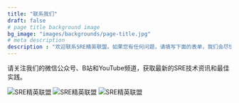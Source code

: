 ```yaml
---
title: "联系我们"
draft: false
# page title background image
bg_image: "images/backgrounds/page-title.jpg"
# meta description
description : "欢迎联系SRE精英联盟。如果您有任何问题，请填写下面的表单，我们会尽快回复您。"
---
```


请关注我们的微信公众号、B站和YouTube频道，获取最新的SRE技术资讯和最佳实践。

![SRE精英联盟](/images/wechat.jpg)
![SRE精英联盟](/images/bilibili.jpg)
![SRE精英联盟](/images/youtube.png)  
